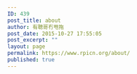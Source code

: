 ```yaml
---
ID: 439
post_title: about
author: 有聰哥冇甩拖
post_date: 2015-10-27 17:55:05
post_excerpt: ""
layout: page
permalink: https://www.rpicn.org/about/
published: true
---
```

